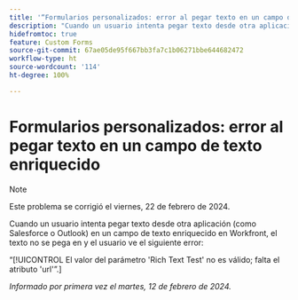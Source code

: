 ```yaml
---
title: '“Formularios personalizados: error al pegar texto en un campo de texto enriquecido”'
description: "Cuando un usuario intenta pegar texto desde otra aplicación (como Salesforce o Outlook) en un campo de texto enriquecido en Workfront, el texto no se pega en y el usuario ve un error."
hidefromtoc: true
feature: Custom Forms
source-git-commit: 67ae05de95f667bb3fa7c1b06271bbe644682472
workflow-type: ht
source-wordcount: '114'
ht-degree: 100%

---
```



# Formularios personalizados: error al pegar texto en un campo de texto enriquecido

>[!NOTE]
>
>Este problema se corrigió el viernes, 22 de febrero de 2024.

Cuando un usuario intenta pegar texto desde otra aplicación (como Salesforce o Outlook) en un campo de texto enriquecido en Workfront, el texto no se pega en y el usuario ve el siguiente error:

“[!UICONTROL El valor del parámetro &#39;Rich Text Test&#39; no es válido; falta el atributo &#39;url&#39;”.]

_Informado por primera vez el martes, 12 de febrero de 2024._
